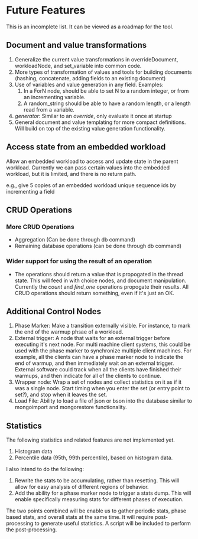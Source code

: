 Future Features
===============

This is an incomplete list. It can be viewed as a roadmap for the
tool.

Document and value transformations
----------------------------------

1. Generalize the current value transformations in overrideDocument,
   workloadNode, and set_variable into common code.
2. More types of transformation of values and tools for building
   documents (hashing, concatenate, adding fields to an existing document)
3. Use of variables and value generation in any field. Examples:
   1. In a ForN node, should be able to set N to a random integer, or
      from an incrementing variable.
   2. A random_string should be able to have a random length, or a
      length read from a variable.
4. _generator_: Similar to an _override_, only evaluate it once at
   startup
5. General document and value templating for more compact
   definitions. Will build on top of the existing value generation
   functionality.

Access state from an embedded workload
--------------------------------------

Allow an embedded workload to access and update state in the parent
workload. Currently we can pass certain values into the embedded
workload, but it is limited, and there is no return path.

e.g., give 5 copies of an embedded workload unique sequence ids by
incrementing a field

CRUD Operations
---------------

### More CRUD Operations

* Aggregation (Can be done through db command)
* Remaining database operations (can be done through db command)

### Wider support for using the result of an operation

* The operations should return a value that is propogated in the
  thread state. This will feed in with choice nodes, and document
  manipulation. Currently the _count_ and _find\_one_ operations
  propogate their results. All CRUD operations should return
  something, even if it's just an OK.

Additional Control Nodes
------------------------

1. Phase Marker: Make a transition externally visible. For instance,
   to mark the end of the warmup phsae of a workload.
2. External trigger: A node that waits for an external trigger before
   executing it's next node. For multi machine client systems, this could be
   used with the phase marker to synchronize multiple client
   machines. For example, all the clients can have a phase marker node
   to indicate the end of warmup, and then immediately wait on an
   external trigger. External software could track when all the
   clients have finished their warmups, and then indicate for all of
   the clients to continue.
3. Wrapper node: Wrap a set of nodes and collect statistics on it as
   if it was a single node. Start timing when you enter the set (or
   entry point to set?), and stop when it leaves the set.
4. Load File: Ability to load a file of json or bson into the database
   similar to mongoimport and mongorestore functionality.

Statistics
----------

The following statistics and related features are not implemented yet.

1. Histogram data
2. Percentile data (95th, 99th percentile), based on histogram data.

I also intend to do the following:

1. Rewrite the stats to be accumulating, rather than resetting. This
   will allow for easy analysis of different regions of behavior.
2. Add the ability for a phase marker node to trigger a stats
   dump. This will enable specifically measuring stats for different
   phases of execution.

The two points combined will be enable us to gather periodic stats,
phase based stats, and overall stats at the same time. It will require
post-processing to generate useful statistics. A script will be
included to perform the post-processing.
